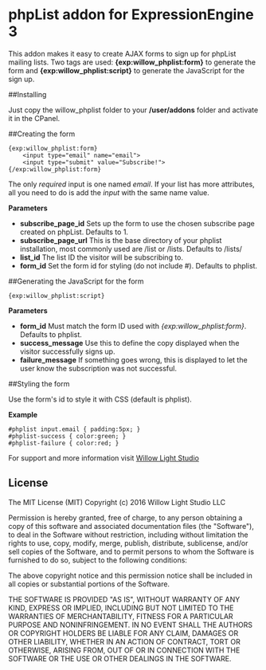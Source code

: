 # phpList addon for ExpressionEngine 3

This addon makes it easy to create AJAX forms to sign up for phpList mailing lists. Two tags are used: **{exp:willow_phplist:form}** to generate the form and **{exp:willow_phplist:script}** to generate the JavaScript for the sign up.

##Installing

Just copy the willow_phplist folder to your **/user/addons** folder and activate it in the CPanel.

##Creating the form

	{exp:willow_phplist:form}
		<input type="email" name="email">
		<input type="submit" value="Subscribe!">
	{/exp:willow_phplist:form}

The only *required* input is one named *email*. If your list has more attributes, all you need to do is add the *input* with the same name value.

**Parameters**

- **subscribe_page_id** Sets up the form to use the chosen subscribe page created on phpList. Defaults to 1.
- **subscribe_page_url**  This is the base directory of your phplist installation, most commonly used are /list or /lists. Defaults to /lists/
- **list_id** The list ID the visitor will be subscribing to.
- **form_id** Set the form id for styling (do not include #). Defaults to phplist.

##Generating the JavaScript for the form

	{exp:willow_phplist:script}

**Parameters**

- **form_id** Must match the form ID used with *{exp:willow_phplist:form}*. Defaults to phplist.
- **success_message** Use this to define the copy displayed when the visitor successfully signs up.
- **failure_message** If something goes wrong, this is displayed to let the user know the subscription was not successful.

##Styling the form

Use the form's id to style it with CSS (default is phplist).

**Example**

	#phplist input.email { padding:5px; }
	#phplist-success { color:green; }
	#phplist-failure { color:red; }

For support and more information visit [Willow Light Studio](https://willowlightstudio.com/contact)

## License

The MIT License (MIT)
Copyright (c) 2016 Willow Light Studio LLC

Permission is hereby granted, free of charge, to any person obtaining a copy of this software and associated documentation files (the "Software"), to deal in the Software without restriction, including without limitation the rights to use, copy, modify, merge, publish, distribute, sublicense, and/or sell copies of the Software, and to permit persons to whom the Software is furnished to do so, subject to the following conditions:

The above copyright notice and this permission notice shall be included in all copies or substantial portions of the Software.

THE SOFTWARE IS PROVIDED "AS IS", WITHOUT WARRANTY OF ANY KIND, EXPRESS OR IMPLIED, INCLUDING BUT NOT LIMITED TO THE WARRANTIES OF MERCHANTABILITY, FITNESS FOR A PARTICULAR PURPOSE AND NONINFRINGEMENT. IN NO EVENT SHALL THE AUTHORS OR COPYRIGHT HOLDERS BE LIABLE FOR ANY CLAIM, DAMAGES OR OTHER LIABILITY, WHETHER IN AN ACTION OF CONTRACT, TORT OR OTHERWISE, ARISING FROM, OUT OF OR IN CONNECTION WITH THE SOFTWARE OR THE USE OR OTHER DEALINGS IN THE SOFTWARE.